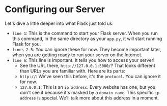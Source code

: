 # Configuring our Server



Let's dive a little deeper into what Flask just told us:

* `line 1`: This is the command to start your Flask server. When you run this command, in the same directory as your `app.py`, it will start running Flask for you.
* `lines 2-5`: You can ignore these for now. They become important later, when you are getting ready to run your server on the Internet.
* `line 6`: This line is important. It tells you how to access your server!
  * See the URL there, `http://127.0.0.1:5000/`? That looks different than URLs you are familiar with. Here are its parts:
  * `http://`: We've seen this before, it's the `protocol`. You can ignore it for now.
  * `127.0.0.1`: This is an `ip address`. Every website has one, but you don't see it because it's masked by a `domain name`. This specific `ip address` is special. We'll talk more about this address in a moment.

